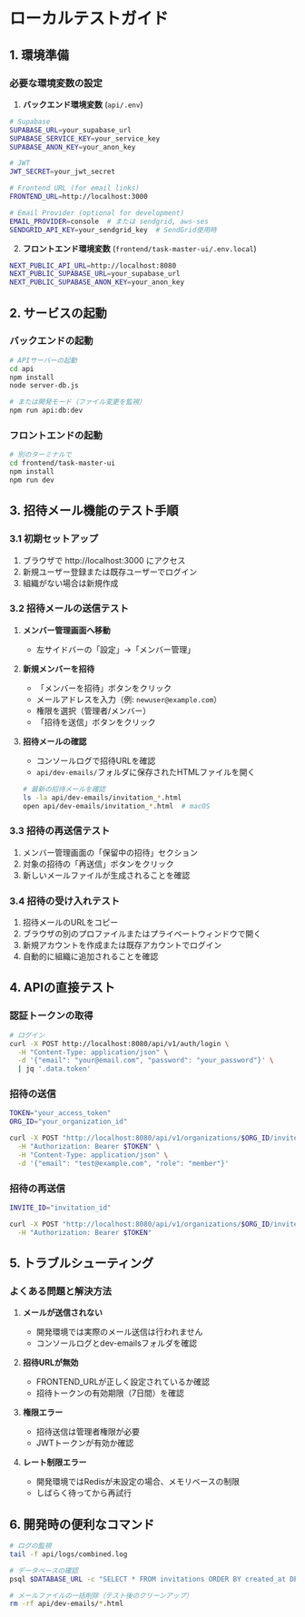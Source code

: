 # ローカルテストガイド

## 1. 環境準備

### 必要な環境変数の設定

1. **バックエンド環境変数** (`api/.env`)
```bash
# Supabase
SUPABASE_URL=your_supabase_url
SUPABASE_SERVICE_KEY=your_service_key
SUPABASE_ANON_KEY=your_anon_key

# JWT
JWT_SECRET=your_jwt_secret

# Frontend URL (for email links)
FRONTEND_URL=http://localhost:3000

# Email Provider (optional for development)
EMAIL_PROVIDER=console  # または sendgrid, aws-ses
SENDGRID_API_KEY=your_sendgrid_key  # SendGrid使用時
```

2. **フロントエンド環境変数** (`frontend/task-master-ui/.env.local`)
```bash
NEXT_PUBLIC_API_URL=http://localhost:8080
NEXT_PUBLIC_SUPABASE_URL=your_supabase_url
NEXT_PUBLIC_SUPABASE_ANON_KEY=your_anon_key
```

## 2. サービスの起動

### バックエンドの起動
```bash
# APIサーバーの起動
cd api
npm install
node server-db.js

# または開発モード（ファイル変更を監視）
npm run api:db:dev
```

### フロントエンドの起動
```bash
# 別のターミナルで
cd frontend/task-master-ui
npm install
npm run dev
```

## 3. 招待メール機能のテスト手順

### 3.1 初期セットアップ

1. ブラウザで http://localhost:3000 にアクセス
2. 新規ユーザー登録または既存ユーザーでログイン
3. 組織がない場合は新規作成

### 3.2 招待メールの送信テスト

1. **メンバー管理画面へ移動**
   - 左サイドバーの「設定」→「メンバー管理」

2. **新規メンバーを招待**
   - 「メンバーを招待」ボタンをクリック
   - メールアドレスを入力（例: `newuser@example.com`）
   - 権限を選択（管理者/メンバー）
   - 「招待を送信」ボタンをクリック

3. **招待メールの確認**
   - コンソールログで招待URLを確認
   - `api/dev-emails/`フォルダに保存されたHTMLファイルを開く
   ```bash
   # 最新の招待メールを確認
   ls -la api/dev-emails/invitation_*.html
   open api/dev-emails/invitation_*.html  # macOS
   ```

### 3.3 招待の再送信テスト

1. メンバー管理画面の「保留中の招待」セクション
2. 対象の招待の「再送信」ボタンをクリック
3. 新しいメールファイルが生成されることを確認

### 3.4 招待の受け入れテスト

1. 招待メールのURLをコピー
2. ブラウザの別のプロファイルまたはプライベートウィンドウで開く
3. 新規アカウントを作成または既存アカウントでログイン
4. 自動的に組織に追加されることを確認

## 4. APIの直接テスト

### 認証トークンの取得
```bash
# ログイン
curl -X POST http://localhost:8080/api/v1/auth/login \
  -H "Content-Type: application/json" \
  -d '{"email": "your@email.com", "password": "your_password"}' \
  | jq '.data.token'
```

### 招待の送信
```bash
TOKEN="your_access_token"
ORG_ID="your_organization_id"

curl -X POST "http://localhost:8080/api/v1/organizations/$ORG_ID/invites" \
  -H "Authorization: Bearer $TOKEN" \
  -H "Content-Type: application/json" \
  -d '{"email": "test@example.com", "role": "member"}'
```

### 招待の再送信
```bash
INVITE_ID="invitation_id"

curl -X POST "http://localhost:8080/api/v1/organizations/$ORG_ID/invites/$INVITE_ID/resend" \
  -H "Authorization: Bearer $TOKEN"
```

## 5. トラブルシューティング

### よくある問題と解決方法

1. **メールが送信されない**
   - 開発環境では実際のメール送信は行われません
   - コンソールログとdev-emailsフォルダを確認

2. **招待URLが無効**
   - FRONTEND_URLが正しく設定されているか確認
   - 招待トークンの有効期限（7日間）を確認

3. **権限エラー**
   - 招待送信は管理者権限が必要
   - JWTトークンが有効か確認

4. **レート制限エラー**
   - 開発環境ではRedisが未設定の場合、メモリベースの制限
   - しばらく待ってから再試行

## 6. 開発時の便利なコマンド

```bash
# ログの監視
tail -f api/logs/combined.log

# データベースの確認
psql $DATABASE_URL -c "SELECT * FROM invitations ORDER BY created_at DESC LIMIT 5;"

# メールファイルの一括削除（テスト後のクリーンアップ）
rm -rf api/dev-emails/*.html
```